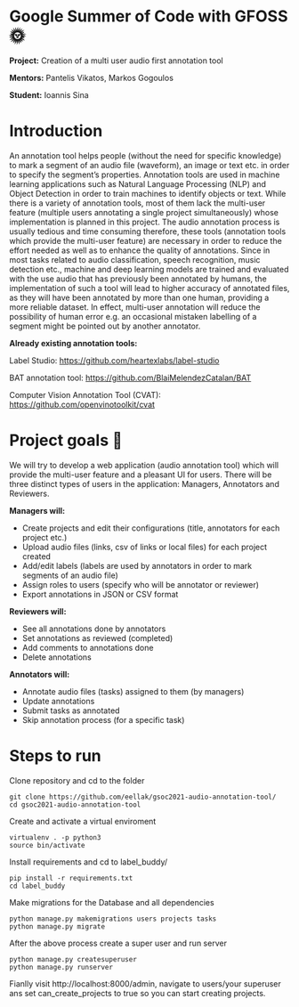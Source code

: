 # Google Summer of Code with GFOSS :sun_with_face: 

**Project:** Creation of a multi user audio first annotation tool

**Mentors:** Pantelis Vikatos, Markos Gogoulos

**Student:** Ioannis Sina

# Introduction

An annotation tool helps people (without the need for specific knowledge) to mark a segment of an audio file (waveform), an image or text etc. in order to specify the segment’s properties. Annotation tools are used in machine learning applications such as Natural Language Processing (NLP) and Object Detection in order to train machines to identify objects or text. While there is a variety of annotation tools, most of them lack the multi-user feature (multiple users annotating a single project simultaneously) whose implementation is planned in this project. The audio annotation process is usually tedious and time consuming therefore, these tools (annotation tools which provide the multi-user feature) are necessary in order to reduce the effort needed as well as to enhance the quality of annotations. Since in most tasks related to audio classification, speech recognition, music detection etc., machine and deep learning models are trained and evaluated with the use audio that has previously been annotated by humans, the implementation of such a tool will lead to higher accuracy of annotated files, as they will have been annotated by more than one human, providing a more reliable dataset. In effect, multi-user annotation will reduce the possibility of human error e.g. an occasional mistaken labelling of a segment might be pointed out by another annotator.

**Already existing annotation tools:**

Label Studio: https://github.com/heartexlabs/label-studio

BAT annotation tool: https://github.com/BlaiMelendezCatalan/BAT

Computer Vision Annotation Tool (CVAT): https://github.com/openvinotoolkit/cvat

# Project goals :dart: 

We will try to develop a web application (audio annotation tool) which will provide the multi-user feature and a pleasant UI for users. There will be three distinct types of users in the application: Managers, Annotators and Reviewers.

**Managers will:**

* Create projects and edit their configurations (title, annotators for each project etc.)
* Upload audio files (links, csv of links or local files) for each project created
* Add/edit labels (labels are used by annotators in order to mark segments of an audio file)
* Assign roles to users (specify who will be annotator or reviewer)
* Export annotations in JSON or CSV format

**Reviewers will:**

* See all annotations done by annotators
* Set annotations as reviewed (completed)
* Add comments to annotations done
* Delete annotations

**Annotators will:**

* Annotate audio files (tasks) assigned  to them (by managers)
* Update annotations
* Submit tasks as annotated
* Skip annotation process (for a specific task)

# Steps to run

Clone repository and cd to the folder
~~~
git clone https://github.com/eellak/gsoc2021-audio-annotation-tool/
cd gsoc2021-audio-annotation-tool
~~~

Create and activate a virtual enviroment
~~~
virtualenv . -p python3
source bin/activate
~~~

Install requirements and cd to label_buddy/
~~~
pip install -r requirements.txt
cd label_buddy
~~~

Make migrations for the Database and all dependencies
~~~
python manage.py makemigrations users projects tasks
python manage.py migrate
~~~

After the above process create a super user and run server
~~~
python manage.py createsuperuser
python manage.py runserver
~~~

Fianlly visit http://localhost:8000/admin, navigate to users/your superuser ans set can_create_projects to true so you can start creating projects.

